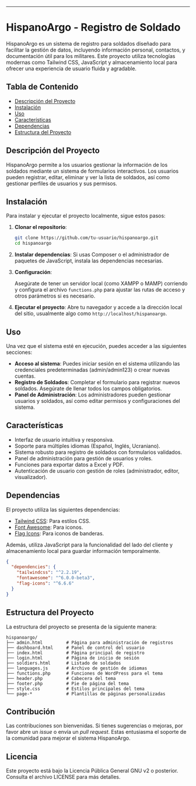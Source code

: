 


---

# HispanoArgo - Registro de Soldado

HispanoArgo es un sistema de registro para soldados diseñado para facilitar la gestión de datos, incluyendo información personal, contactos, y documentación útil para los militares. Este proyecto utiliza tecnologías modernas como Tailwind CSS, JavaScript y almacenamiento local para ofrecer una experiencia de usuario fluida y agradable.

## Tabla de Contenido
- [Descripción del Proyecto](#descripción-del-proyecto)
- [Instalación](#instalación)
- [Uso](#uso)
- [Características](#características)
- [Dependencias](#dependencias)
- [Estructura del Proyecto](#estructura-del-proyecto)

## Descripción del Proyecto

HispanoArgo permite a los usuarios gestionar la información de los soldados mediante un sistema de formularios interactivos. Los usuarios pueden registrar, editar, eliminar y ver la lista de soldados, así como gestionar perfiles de usuarios y sus permisos.

## Instalación

Para instalar y ejecutar el proyecto localmente, sigue estos pasos:

1. **Clonar el repositorio**:
   ```bash
   git clone https://github.com/tu-usuario/hispanoargo.git
   cd hispanoargo
   ```

2. **Instalar dependencias**:
   Si usas Composer o el administrador de paquetes de JavaScript, instala las dependencias necesarias.

3. **Configuración**:

   Asegúrate de tener un servidor local (como XAMPP o MAMP) corriendo y configura el archivo `functions.php` para ajustar las rutas de acceso y otros parámetros si es necesario.

4. **Ejecutar el proyecto**:
   Abre tu navegador y accede a la dirección local del sitio, usualmente algo como `http://localhost/hispanoargo`.

## Uso

Una vez que el sistema esté en ejecución, puedes acceder a las siguientes secciones:
- **Acceso al sistema**: Puedes iniciar sesión en el sistema utilizando las credenciales predeterminadas (admin/admin123) o crear nuevas cuentas.
- **Registro de Soldados**: Completar el formulario para registrar nuevos soldados. Asegúrate de llenar todos los campos obligatorios.
- **Panel de Administración**: Los administradores pueden gestionar usuarios y soldados, así como editar permisos y configuraciones del sistema.

## Características

- Interfaz de usuario intuitiva y responsiva.
- Soporte para múltiples idiomas (Español, Inglés, Ucraniano).
- Sistema robusto para registro de soldados con formularios validados.
- Panel de administración para gestión de usuarios y roles.
- Funciones para exportar datos a Excel y PDF.
- Autenticación de usuario con gestión de roles (administrador, editor, visualizador).

## Dependencias

El proyecto utiliza las siguientes dependencias:

- [Tailwind CSS](https://tailwindcss.com/): Para estilos CSS.
- [Font Awesome](https://fontawesome.com/): Para iconos.
- [Flag Icons](https://github.com/lipis/flag-icons): Para iconos de banderas.
  
Además, utiliza JavaScript para la funcionalidad del lado del cliente y almacenamiento local para guardar información temporalmente.

```json
{
  "dependencies": {
    "tailwindcss": "^2.2.19",
    "fontawesome": "^6.0.0-beta3",
    "flag-icons": "^6.6.6"
  }
}
```

## Estructura del Proyecto

La estructura del proyecto se presenta de la siguiente manera:

```
hispanoargo/
├── admin.html         # Página para administración de registros
├── dashboard.html     # Panel de control del usuario
├── index.html         # Página principal de registro
├── login.html         # Página de inicio de sesión
├── soldiers.html      # Listado de soldados
├── languages.js       # Archivo de gestión de idiomas
├── functions.php      # Funciones de WordPress para el tema
├── header.php         # Cabecera del tema
├── footer.php         # Pie de página del tema
├── style.css          # Estilos principales del tema
└── page-*             # Plantillas de páginas personalizadas
```

## Contribución

Las contribuciones son bienvenidas. Si tienes sugerencias o mejoras, por favor abre un *issue* o envía un *pull request*.
Estas entusiasma el soporte de la comunidad para mejorar el sistema HispanoArgo.

## Licencia

Este proyecto está bajo la Licencia Pública General GNU v2 o posterior. Consulta el archivo LICENSE para más detalles.
